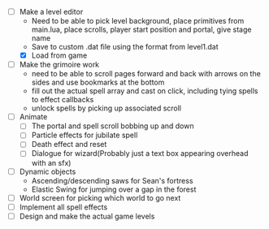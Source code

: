 - [ ] Make a level editor
	- Need to be able to pick level background, place primitives from main.lua, place scrolls, player start position and portal, give stage name
	- Save to custom .dat file using the format from level1.dat
	- [x] Load from game
- [ ] Make the grimoire work
	- need to be able to scroll pages forward and back with arrows on the sides and use bookmarks at the bottom
	- fill out the actual spell array and cast on click, including tying spells to effect callbacks
	- unlock spells by picking up associated scroll
- [ ] Animate
	- [ ] The portal and spell scroll bobbing up and down
	- [ ] Particle effects for jubilate spell
	- [ ] Death effect and reset
	- [ ] Dialogue for wizard(Probably just a text box appearing overhead with an sfx)
- [ ]  Dynamic objects
	- Ascending/descending saws for Sean's fortress
	- Elastic Swing for jumping over a gap in the forest
- [ ] World screen for picking which world to go next
- [ ] Implement all spell effects
- [ ] Design and make the actual game levels